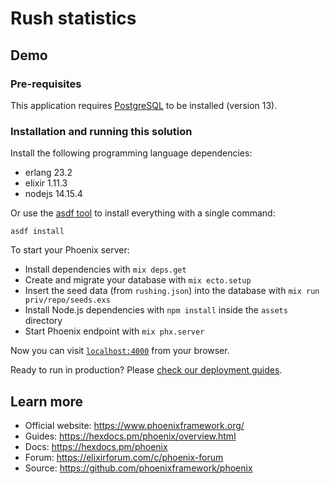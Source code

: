 # Rush statistics

## Demo

### Pre-requisites
This application requires [PostgreSQL](https://www.postgresql.org/) to be installed (version 13). 

### Installation and running this solution
Install the following programming language dependencies:
- erlang 23.2
- elixir 1.11.3
- nodejs 14.15.4

Or use the [asdf tool](https://github.com/asdf-vm/asdf) to install everything with a single command:

```
asdf install
```

To start your Phoenix server:

  * Install dependencies with `mix deps.get`
  * Create and migrate your database with `mix ecto.setup`
  * Insert the seed data (from `rushing.json`) into the database with `mix run priv/repo/seeds.exs`
  * Install Node.js dependencies with `npm install` inside the `assets` directory
  * Start Phoenix endpoint with `mix phx.server`


Now you can visit [`localhost:4000`](http://localhost:4000) from your browser.

Ready to run in production? Please [check our deployment guides](https://hexdocs.pm/phoenix/deployment.html).

## Learn more

  * Official website: https://www.phoenixframework.org/
  * Guides: https://hexdocs.pm/phoenix/overview.html
  * Docs: https://hexdocs.pm/phoenix
  * Forum: https://elixirforum.com/c/phoenix-forum
  * Source: https://github.com/phoenixframework/phoenix
